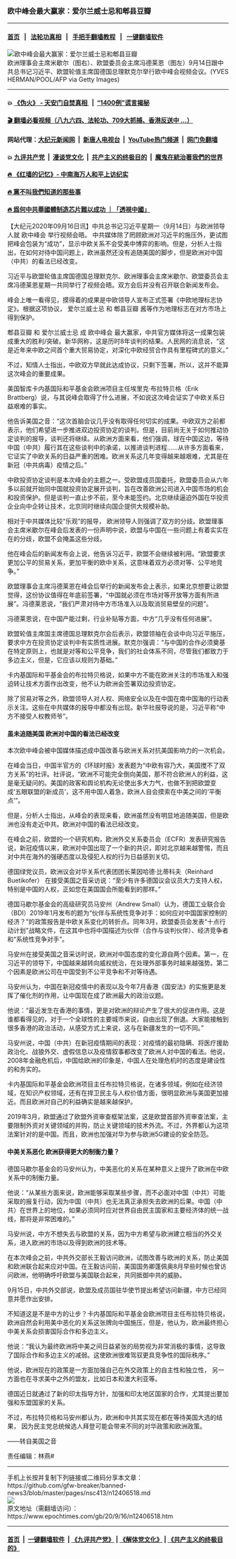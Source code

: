 ### 欧中峰会最大赢家：爱尔兰威士忌和郫县豆瓣
------------------------

#### [首页](https://github.com/gfw-breaker/banned-news3/blob/master/README.md) &nbsp;&nbsp;|&nbsp;&nbsp; [法轮功真相](https://github.com/begood0513/basic/blob/master/README.md)  &nbsp;&nbsp;|&nbsp;&nbsp; [手把手翻墙教程](https://github.com/gfw-breaker/guides/wiki)  &nbsp;&nbsp;|&nbsp;&nbsp; [一键翻墙软件](https://github.com/gfw-breaker/nogfw/blob/master/README.md)  



<div><img alt="欧中峰会最大赢家：爱尔兰威士忌和郫县豆瓣" class="attachment-djy_600_400 size-djy_600_400 wp-post-image" src="https://i.epochtimes.com/assets/uploads/2020/09/GettyImages-1228512236-600x400.jpg"/>
<div class="caption">
 欧洲理事会主席米歇尔（图右）、欧盟委员会主席冯德莱恩（图左）9月14日跟中共总书记习近平、欧盟轮值主席国德国总理默克尔举行欧中峰会视频会议。(YVES HERMAN/POOL/AFP via Getty Images)
</div></div><hr/>

#### 💥 [《伪火》 - 天安门自焚真相 ](http://158.247.195.190:10000/videos/blog/weihuo.html)&nbsp; |&nbsp; [“1400例”谎言揭秘  ](http://158.247.195.190:10000/videos/blog/jiexi1400.html)

#### [ 🎬  翻墙必看视频（八九六四、法轮功、709大抓捕、香港反送中 ...）](https://github.com/gfw-breaker/links/blob/master/banned.md)

#### 网站代理：[大纪元新闻网](http://158.247.195.190:10080/gb/) &nbsp;|&nbsp; [新唐人电视台](http://158.247.195.190:8808/gb/)  &nbsp;|&nbsp; [YouTube热门频道](http://158.247.195.190/youtube.html) &nbsp;|&nbsp; [网门免翻墙](http://158.247.195.190:11000/show.aspx?name=ogHome)

#### 💥 [九评共产党](http://158.247.195.190:10000/videos/res/jiuping/)&nbsp; |&nbsp; [漫谈党文化](http://158.247.195.190:10000/videos/res/mtdwh/)&nbsp; |&nbsp; [共产主义的终极目的](http://158.247.195.190:10000/videos/res/zjmd/)&nbsp; |&nbsp; [魔鬼在統治著我們的世界](http://158.247.195.190:10000/videos/res/TheSpecter/)  

#### [ 🔥  《红墙的记忆》- 中南海万人和平上访纪实](http://158.247.195.190:10000/videos/news/../legend/index.html)

#### [ 🔥  黨不叫我們知道的那些事](http://158.247.195.190:10000/videos/news/truth02.html)

#### [ 🔥  爲何中共舉國體制造芯片難以成功 ｜「透視中國」](http://158.247.195.190:10000/videos/news/don03.html)

<div><p>
 【大纪元2020年09月16日讯】中共总书记习近平星期一（9月14日）与欧洲领导人就
 <ok href="https://www.epochtimes.com/gb/tag/%E6%AC%A7%E4%B8%AD%E5%B3%B0%E4%BC%9A.html">
  欧中峰会
 </ok>
 举行视频会晤。 中共媒体除了罔顾欧洲对习近平的施压外，更试图把峰会包装为“成功”，显示中欧关系不会受美中博弈的影响。但是，分析人士指出，在如何对待中国问题上，欧洲虽然还没有追随美国的脚步，但是欧洲对中国（中共）的看法已经改变。
</p>
<p>
 习近平与欧盟轮值主席国德国总理默克尔、欧洲理事会主席米歇尔、欧盟委员会主席冯德莱恩星期一共同举行了视频会晤。双方会后并没有召开联合新闻发布会。
</p>
<p>
 峰会上唯一看得见，摸得着的成果是中欧领导人宣布正式签署《中欧地理标志协定》。根据这项协议，
 <ok href="https://www.epochtimes.com/gb/tag/%E7%88%B1%E5%B0%94%E5%85%B0%E5%A8%81%E5%A3%AB%E5%BF%8C.html">
  爱尔兰威士忌
 </ok>
 和
 <ok href="https://www.epochtimes.com/gb/tag/%E9%83%AB%E5%8E%BF%E8%B1%86%E7%93%A3.html">
  郫县豆瓣
 </ok>
 酱等作为地理标志在对方市场上得到保护。
</p>
<p>
 <ok href="https://www.epochtimes.com/gb/tag/%E9%83%AB%E5%8E%BF%E8%B1%86%E7%93%A3.html">
  郫县豆瓣
 </ok>
 和
 <ok href="https://www.epochtimes.com/gb/tag/%E7%88%B1%E5%B0%94%E5%85%B0%E5%A8%81%E5%A3%AB%E5%BF%8C.html">
  爱尔兰威士忌
 </ok>
 成
 <ok href="https://www.epochtimes.com/gb/tag/%E6%AC%A7%E4%B8%AD%E5%B3%B0%E4%BC%9A.html">
  欧中峰会
 </ok>
 最大赢家，中共官方媒体将这一成果包装成重大的胜利/突破。新华网称，这是历时8年谈判的结果。人民网的消息说，“这是近年来中欧之间首个重大贸易协定，对深化中欧经贸合作具有里程碑式的意义。”
</p>
<p>
 不过，知情人士指出，中欧双方早就此达成协议，只剩下签署，所以，这并不能算这次峰会的重要成果。
</p>
<p>
 美国智库卡内基国际和平基金会欧洲项目主任埃里克·布拉特贝格（Erik Brattberg）说，与其说峰会取得了什么进展，不如说这次峰会证实了中欧关系日益艰难的事实。
</p>
<p>
 他告诉美国之音：“这次首脑会议几乎没有取得任何切实的成果。中欧双方之前都表示，他们希望进一步推进双边投资协定的谈判。但是，目前尚无关于如何推动协定谈判的报导，谈判还将继续。从欧洲方面来看，他们强调，球在中国这边，等待中国（中共）履行其在这些谈判中的承诺，以推进谈判进程……从许多方面看来，它证实了中欧关系的日益严重的困难。欧洲关系这几年变得越来越艰难，尤其是在新冠（中共病毒）疫情之后。”
</p>
<p>
 中欧投资协定谈判是本次峰会的主题之一。受欧盟成员国委托，欧盟委员会从六年多以前就开始同中国就投资协定展开谈判，旨在改善欧洲公司进入中国市场的机会和投资保护。但是谈判一直止步不前，至今未能签约。北京继续逼迫外国在华投资企业向中企转让技术，北京同时继续向国企提供大规模补助。
</p>
<p>
 相对于中共媒体比较“乐观”的报导， 欧洲领导人则强调了双方的分歧。欧盟理事会主席米歇尔在峰会后发表的一份声明中说，欧盟与中国在一些问题上有着实实在在的分歧，欧盟不会掩盖这些分歧。
</p>
<p>
 他在峰会后的新闻发布会上说，他告诉习近平，欧盟不会继续被利用。“欧盟要求更加公平的贸易关系，更加平衡的欧中关系，这意味着双方必须对等、公平地竞争。”
</p>
<p>
 欧盟理事会主席冯德莱恩在峰会后举行的新闻发布会上表示，如果北京想要让欧盟觉得，这份协议值得在年底前签署，“中国就必须在市场对等开放等方面有所进展”。冯德莱恩说，“我们严肃对待中方市场准入以及取消贸易壁垒的问题”。
</p>
<p>
 冯德莱恩说，在中国产能过剩，行业补贴等方面，中方“几乎没有任何进展”。
</p>
<p>
 欧盟轮值主席国主席德国总理默克尔会后表示，欧盟领袖在会谈中向习近平施压，要求中方在投资协定谈判中有实质性进展。默克尔强调：“与中国的合作必须奠基在特定原则上，也就是对等和公平竞争，我们的社会体系不同，尽管我们都致力于多边主义，但是，它应该以规则为基础。”
</p>
<p>
 卡内基国际和平基金会的布拉特贝格说，如果中方不能在欧洲关注的市场准入和强迫转让技术方面作出改变，他不认为欧洲会签署双边投资协定。
</p>
<p>
 除了贸易对等之外，欧盟领导人对人权、网络安全以及在中国在南中国海的行动表示关注。这些在中共媒体的报导中都没有出现。新华社报导说的是，习近平称“中方不接受人权教师爷”。
</p>
<h4>
 虽未追随美国 欧洲对中国的看法已经改变
</h4>
<p>
 本次欧中峰会被中国媒体描述成中国改善与欧洲关系对抗美国影响力的一次机会。
</p>
<p>
 在峰会当日，中国半官方的《环球时报》发表题为“中欧有容乃大，美国搅不了双方关系”的社评。社评说，“欧洲不可能完全倒向美国，那不符合欧洲人的利益，这是毫无疑问的。美国的政客和舆论机构无论使出多大力气，也做不到把欧盟变成‘五眼联盟的新成员’，这不用中国人着急，欧洲人自会摸索在中美之间的‘平衡点’”。
</p>
<p>
 但是，分析人士指出，从峰会的表现来看，欧洲虽然没有明显地追随美国，但是欧洲也没有走近中共。欧洲对中国的看法已经改变。
</p>
<p>
 在峰会之前，欧盟的一个研究机构，欧洲外交关系委员会（ECFR）发表研究报告说，新冠疫情以来，欧洲对中国出现了一个新的共识，即对北京越来越警惕，而且对中共在海外的强硬态度以及侵犯人权的行为日益感到关切。
</p>
<p>
 德国绿党议员，欧洲议会对华关系代表团团长莱因哈德·比蒂科夫（Reinhard Buetikofer） 在接受美国之音采访说：“至少有许多德国议会议员大力支持人权，特别是中国的人权，正如您在美国国会所能看到的那样。”
</p>
<p>
 德国马歇尔基金会的高级研究员马安州（Andrew Small）认为，德国工业联合会（BDI）2019年1月发布的题为“伙伴与系统性竞争对手：如何应对中国国家控制的经济？”的政策报告是中欧关系变化的转折点。同年3月，欧盟委员会发表“十点行动计划”战略文件，在这其中也将中国描述为伙伴（合作与谈判伙伴）、经济竞争者和“系统性竞争对手”。
</p>
<p>
 马安州在接受美国之音采访时说，欧洲对中国态度的变化源自两个因素。第一，在习近平的领导下，中国越来越转向威权统治，在处理外部事务时越来越强势。第二个因素是欧洲公司在中国受到不公平竞争和不对等待遇。
</p>
<p>
 马安州认为，中国在新冠疫情中的表现以及今年7月香港《国安法》的实施更是发挥了催化剂的作用，让中国现在成了欧洲最大的政治议题。
</p>
<p>
 他说：“最近发生在香港的事情，更是对欧洲的辩论产生了很大的促进作用。这是谁都看得见的，对于一个全球性的主要城市来说，自由出现了倒退。大家能接触到很多香港的政治活动，从感受方式上来说，这与在新疆发生的一切不同。”
</p>
<p>
 马安州说，中国（中共）在新冠疫情期间的表现：对疫情的最初隐瞒、将医疗援助政治化、战狼外交、虚假信息以及疫情叙事都改变了欧洲人对中国的看法。他说，2008年金融危机后，中国给欧洲的印象是，中国人在处理危机时的态度是建设性的和务实的。
</p>
<p>
 卡内基国际和平基金会欧洲项目主任布拉特贝格说，在诸多领域，例如在经济领域，在知识产权领域，还有在捍卫民主与人权价值方面，很明显欧洲与美国更加接近。而且欧洲对自己的利益确实是越来越保护。
</p>
<p>
 2019年3月，欧盟通过了欧盟外资审查框架法案，这是欧盟首部外资审查法案，主要限制外资对关键领域的并购，防止关键领域的技术外流。不过，外界都认为这项法案针对的是中国。而且，欧洲也加强对华为参与欧洲5G建设的安全防范。
</p>
<h4>
 中美关系恶化 欧洲获得更大的制衡力量？
</h4>
<p>
 德国马歇尔基金会的马安州认为，中美恶化的关系在某种意义上提升了欧洲在中欧关系中的制衡力量。
</p>
<p>
 他说：“从某些方面来说，欧洲能够采取某些步骤，而不必面对中国（中共）可能采取的报复行动，因为中国（中共）也无法真正承担失去欧洲的后果。中国（中共）在世界上的地位，如果必须同时应对世界自由民主国家和主要经济体的统一战线，那将是非常困难的。”
</p>
<p>
 马安州说，中方不想失去与欧盟的关系，因为中方希望与欧洲建立相当的外交关系，进入欧洲的市场以及得到欧洲的技术等。
</p>
<p>
 在本次峰会之前，中共外交部长王毅访问欧洲，试图改善与欧洲的关系，防止美国和欧洲联合起来应对中国。在王毅访问前，美国国务卿蓬佩奥8月早些时候也曾访问欧洲，他明确呼吁欧盟与美国联合起来，共同抵御中共的威胁。
</p>
<p>
 9月15日，中共外交部说，欧盟及成员国驻华使节提出希望访问新疆，中方已经同意并愿作出安排。
</p>
<p>
 不知道这是不是中方的让步？卡内基国际和平基金会欧洲项目主任布拉特贝格说，欧洲自然会利用美中恶化的关系这张牌向中国施压，但是，他认为，欧洲最终担心中美关系会损害国际合作和多边主义。
</p>
<p>
 他说：“我认为最终欧洲将中美之间日益紧张的局势视为非常消极的事情，这导致了国际合作和多边主义的减弱。这使欧洲很难驾驭更具竞争性的国际秩序。”
</p>
<p>
 他说，欧洲现在的政策是一方面加强自己在外交政策上的自主性和独立性， 另一方面也在寻求美中之外的盟友，比如日本和澳大利亚等。
</p>
<p>
 德国近日就通过了新的印太指导方针，加强和印太地区国家的合作，尤其提出要加强和东盟国家的关系。
</p>
<p>
 不过，布拉特贝格和马安州都认为，欧洲和中共其实现在都在等待美国大选的结果， 因为民主党总统候选人拜登可能会带来不同的对华政策和欧洲政策。
</p>
<p>
 ——转自美国之音
</p>
<p>
 责任编辑：林燕#
</p>
</div>
<hr/>
手机上长按并复制下列链接或二维码分享本文章：<br/>
https://github.com/gfw-breaker/banned-news3/blob/master/pages/nsc413/n12406518.md <br/>
<a href='https://github.com/gfw-breaker/banned-news3/blob/master/pages/nsc413/n12406518.md'><img src='https://github.com/gfw-breaker/banned-news3/blob/master/pages/nsc413/n12406518.md.png'/></a> <br/>
原文地址（需翻墙访问）：https://www.epochtimes.com/gb/20/9/16/n12406518.htm


------------------------
#### [首页](https://github.com/gfw-breaker/banned-news3/blob/master/README.md) &nbsp;|&nbsp; [一键翻墙软件](https://github.com/gfw-breaker/nogfw/blob/master/README.md) &nbsp;| [《九评共产党》](https://github.com/gfw-breaker/9ping.md/blob/master/README.md#九评之一评共产党是什么) | [《解体党文化》](https://github.com/gfw-breaker/jtdwh.md/blob/master/README.md) | [《共产主义的终极目的》](https://github.com/gfw-breaker/gczydzjmd.md/blob/master/README.md)


<img src='http://gfw-breaker.win/banned-news3/pages/nsc413/n12406518.md' width='0px' height='0px'/>